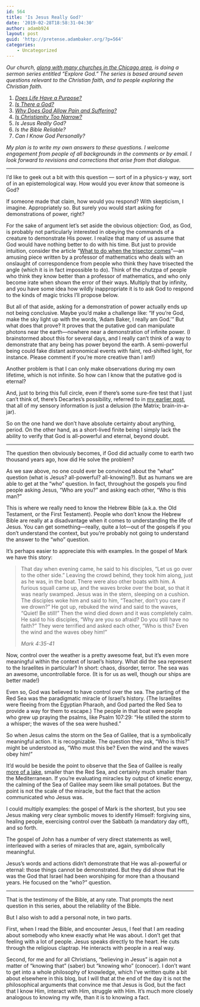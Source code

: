 ```yaml
---
id: 564
title: 'Is Jesus Really God?'
date: '2019-02-28T18:58:31-04:30'
author: adamb924
layout: post
guid: 'http://pretense.adambaker.org/?p=564'
categories:
    - Uncategorized
---
```


*Our church,* [*along with many churches in the Chicago area*](https://www.exploregod.com/chicago)*, is doing a sermon series entitled “Explore God.” The series is based around seven questions relevant to the Christian faith, and to people exploring the Christian faith.*

1. *[Does Life Have a Purpose?](https://pretense.adambaker.org/?p=355)*
2. *[Is There a God?](https://pretense.adambaker.org/?p=359)*
3. *[Why Does God Allow Pain and Suffering?](https://pretense.adambaker.org/?p=365)*
4. *[Is Christianity Too Narrow?](https://pretense.adambaker.org/?p=550)*
5. *Is Jesus Really God?*
6. *Is the Bible Reliable?*
7. *Can I Know God Personally?*

*My plan is to write my own answers to these questions. I welcome engagement from people of all backgrounds in the comments or by email. I look forward to revisions and corrections that arise from that dialogue.*

- - - - - -

I’d like to geek out a bit with this question — sort of in a physics-y way, sort of in an epistemological way. How would you ever *know* that someone is God?

If someone made that claim, how would you respond? With skepticism, I imagine. Appropriately so. But surely you would start asking for demonstrations of power, right?

For the sake of argument let’s set aside the obvious objection: God, as God, is probably not particularly interested in obeying the commands of a creature to demonstrate His power. I realize that many of us assume that God would have nothing better to do with his time. But just to provide intuition, consider the article “[What to do when the trisector comes](https://web.mst.edu/~lmhall/WhatToDoWhenTrisectorComes.pdf)”—an amusing piece written by a professor of mathematics who deals with an onslaught of correspondence from people who think they have trisected the angle (which it is in fact impossible to do). Think of the chutzpa of people who think they know better than a professor of mathematics, and who only become irate when shown the error of their ways. Multiply that by infinity, and you have some idea how wildly inappropriate it is to ask God to respond to the kinds of magic tricks I’ll propose below.

But all of that aside, asking for a demonstration of power actually ends up not being conclusive. Maybe you’d make a challenge like: “If you’re God, make the sky light up with the words, ‘Adam Baker, I really am God.’” But what does that prove? It proves that the putative god can manipulate photons near the earth—nowhere near a demonstration of infinite power. (I brainstormed about this for several days, and I really can’t think of a way to demonstrate that any being has power beyond the earth. A semi-powerful being could fake distant astronomical events with faint, red-shifted light, for instance. Please comment if you’re more creative than I am!)

Another problem is that I can only make observations during my own lifetime, which is not infinite. So how can I know that the putative god is eternal?

And, just to bring this full circle, even if there’s some sure-fire test that I just can’t think of, there’s Decartes’s possibility, referred to in [my earlier post](https://pretense.adambaker.org/?p=355), that all of my sensory information is just a delusion (the Matrix; brain-in-a-jar).

So on the one hand we don’t have absolute certainty about anything, period. On the other hand, as a short-lived finite being I simply lack the ability to verify that God is all-powerful and eternal, beyond doubt.

- - - - - -

The question then obviously becomes, if God did actually come to earth two thousand years ago, how did He solve the problem?

As we saw above, no one could ever be convinced about the “what” question (what is Jesus? all-powerful? all-knowing?). But as humans we are able to get at the “who” question. In fact, throughout the gospels you find people asking Jesus, “Who are you?” and asking each other, “Who is this man?”

This is where we really need to know the Hebrew Bible (a.k.a. the Old Testament, or the First Testament). People who don’t know the Hebrew Bible are really at a disadvantage when it comes to understanding the life of Jesus. You can get something—really, quite a lot—out of the gospels if you don’t understand the context, but you’re probably not going to understand the answer to the “who” question.

It’s perhaps easier to appreciate this with examples. In the gospel of Mark we have this story:

> That day when evening came, he said to his disciples, “Let us go over to the other side.” Leaving the crowd behind, they took him along, just as he was, in the boat. There were also other boats with him. A furious squall came up, and the waves broke over the boat, so that it was nearly swamped. Jesus was in the stern, sleeping on a cushion. The disciples woke him and said to him, “Teacher, donʼt you care if we drown?” He got up, rebuked the wind and said to the waves, “Quiet! Be still!” Then the wind died down and it was completely calm. ﻿He said to his disciples, “Why are you so afraid? Do you still have no faith?” They were terrified and asked each other, “Who is this? Even the wind and the waves obey him!”
> 
> <cite>Mark 4:35-41</cite>

Now, control over the weather is a pretty awesome feat, but it’s even more meaningful within the context of Israel’s history. What did the sea represent to the Israelites in particular? In short: chaos, disorder, terror. The sea was an awesome, uncontrollable force. (It is for us as well, though our ships are better made!)

Even so, God was believed to have control over the sea. The parting of the Red Sea was the paradigmatic miracle of Israel’s history. (The Israelites were fleeing from the Egyptian Pharaoh, and God parted the Red Sea to provide a way for them to escape.) The people in that boat were people who grew up praying the psalms, like Psalm 107:29: “He stilled the storm to a whisper; the waves of the sea were hushed.”

So when Jesus calms the storm on the Sea of Galilee, that is a symbolically meaningful action. It is recognizable. The question they ask, “Who is this?” might be understood as, “Who must this be? Even the wind and the waves obey him!”

It’d would be beside the point to observe that the Sea of Galilee is really [more of a lake](https://en.wikipedia.org/wiki/Sea_of_Galilee), smaller than the Red Sea, and certainly much smaller than the Mediterranean. If you’re evaluating miracles by output of kinetic energy, the calming of the Sea of Galilee may seem like small potatoes. But the point is not the scale of the miracle, but the fact that the action communicated who Jesus was.

I could multiply examples: the gospel of Mark is the shortest, but you see Jesus making very clear symbolic moves to identify Himself: forgiving sins, healing people, exercising control over the Sabbath (a mandatory day off), and so forth.

The gospel of John has a number of very direct statements as well, interleaved with a series of miracles that are, again, symbolically meaningful.

Jesus’s words and actions didn’t demonstrate that He was all-powerful or eternal: those things cannot be demonstrated. But they did show that He was the God that Israel had been worshiping for more than a thousand years. He focused on the “who?” question.

- - - - - -

That is the testimony of the Bible, at any rate. That prompts the next question in this series, about the reliability of the Bible.

But I also wish to add a personal note, in two parts.

First, when I read the Bible, and encounter Jesus, I feel that I am reading about somebody who knew exactly what He was about. I don’t get that feeling with a lot of people. Jesus speaks directly to the heart. He cuts through the religious claptrap. He interacts with people in a real way.

Second, for me and for all Christians, “believing in Jesus” is again not a matter of “knowing that” (saber) but “knowing who” (conocer). I don’t want to get into a whole philosophy of knowledge, which I’ve written quite a bit about elsewhere in this blog, but I will that at the end of the day it is not the philosophical arguments that convince me that Jesus is God, but the fact that I know Him, interact with Him, struggle with Him. It’s much more closely analogous to knowing my wife, than it is to knowing a fact.
